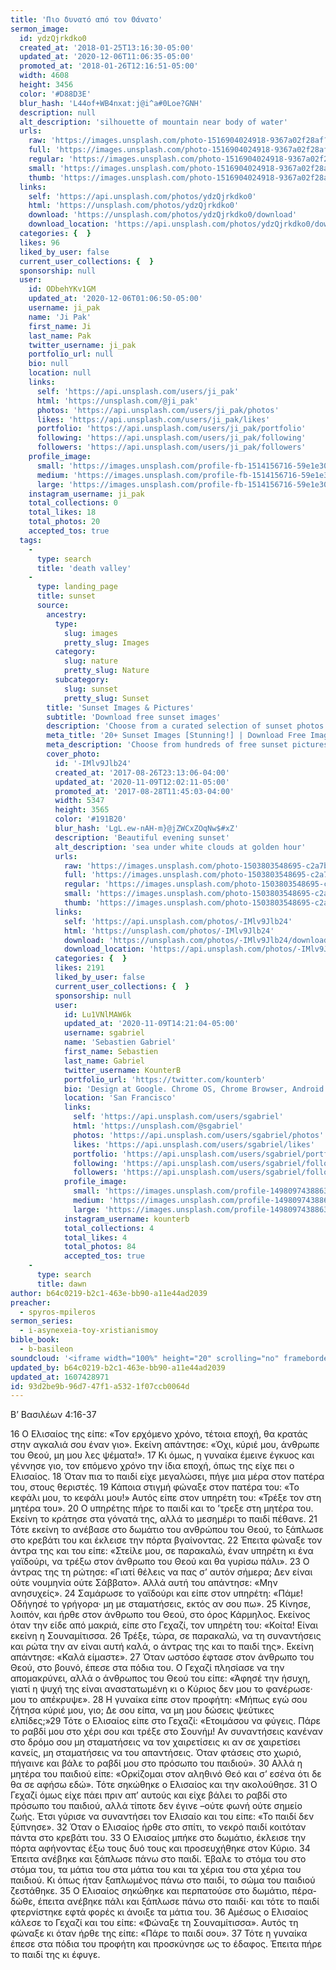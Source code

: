 ```yaml
---
title: 'Πιο δυνατό από τον Θάνατο'
sermon_image:
  id: ydzQjrkdko0
  created_at: '2018-01-25T13:16:30-05:00'
  updated_at: '2020-12-06T11:06:35-05:00'
  promoted_at: '2018-01-26T12:16:51-05:00'
  width: 4608
  height: 3456
  color: '#D88D3E'
  blur_hash: 'L44of+WB4nxat:j@i^a#0Loe?GNH'
  description: null
  alt_description: 'silhouette of mountain near body of water'
  urls:
    raw: 'https://images.unsplash.com/photo-1516904024918-9367a02f28af?ixid=MXwxNjM3NDl8MHwxfHNlYXJjaHw3fHx8ZW58MHx8fA&ixlib=rb-1.2.1'
    full: 'https://images.unsplash.com/photo-1516904024918-9367a02f28af?crop=entropy&cs=srgb&fm=jpg&ixid=MXwxNjM3NDl8MHwxfHNlYXJjaHw3fHx8ZW58MHx8fA&ixlib=rb-1.2.1&q=85'
    regular: 'https://images.unsplash.com/photo-1516904024918-9367a02f28af?crop=entropy&cs=tinysrgb&fit=max&fm=jpg&ixid=MXwxNjM3NDl8MHwxfHNlYXJjaHw3fHx8ZW58MHx8fA&ixlib=rb-1.2.1&q=80&w=1080'
    small: 'https://images.unsplash.com/photo-1516904024918-9367a02f28af?crop=entropy&cs=tinysrgb&fit=max&fm=jpg&ixid=MXwxNjM3NDl8MHwxfHNlYXJjaHw3fHx8ZW58MHx8fA&ixlib=rb-1.2.1&q=80&w=400'
    thumb: 'https://images.unsplash.com/photo-1516904024918-9367a02f28af?crop=entropy&cs=tinysrgb&fit=max&fm=jpg&ixid=MXwxNjM3NDl8MHwxfHNlYXJjaHw3fHx8ZW58MHx8fA&ixlib=rb-1.2.1&q=80&w=200'
  links:
    self: 'https://api.unsplash.com/photos/ydzQjrkdko0'
    html: 'https://unsplash.com/photos/ydzQjrkdko0'
    download: 'https://unsplash.com/photos/ydzQjrkdko0/download'
    download_location: 'https://api.unsplash.com/photos/ydzQjrkdko0/download'
  categories: {  }
  likes: 96
  liked_by_user: false
  current_user_collections: {  }
  sponsorship: null
  user:
    id: ODbehYKv1GM
    updated_at: '2020-12-06T01:06:50-05:00'
    username: ji_pak
    name: 'Ji Pak'
    first_name: Ji
    last_name: Pak
    twitter_username: ji_pak
    portfolio_url: null
    bio: null
    location: null
    links:
      self: 'https://api.unsplash.com/users/ji_pak'
      html: 'https://unsplash.com/@ji_pak'
      photos: 'https://api.unsplash.com/users/ji_pak/photos'
      likes: 'https://api.unsplash.com/users/ji_pak/likes'
      portfolio: 'https://api.unsplash.com/users/ji_pak/portfolio'
      following: 'https://api.unsplash.com/users/ji_pak/following'
      followers: 'https://api.unsplash.com/users/ji_pak/followers'
    profile_image:
      small: 'https://images.unsplash.com/profile-fb-1514156716-59e1e30ace38.jpg?ixlib=rb-1.2.1&q=80&fm=jpg&crop=faces&cs=tinysrgb&fit=crop&h=32&w=32'
      medium: 'https://images.unsplash.com/profile-fb-1514156716-59e1e30ace38.jpg?ixlib=rb-1.2.1&q=80&fm=jpg&crop=faces&cs=tinysrgb&fit=crop&h=64&w=64'
      large: 'https://images.unsplash.com/profile-fb-1514156716-59e1e30ace38.jpg?ixlib=rb-1.2.1&q=80&fm=jpg&crop=faces&cs=tinysrgb&fit=crop&h=128&w=128'
    instagram_username: ji_pak
    total_collections: 0
    total_likes: 18
    total_photos: 20
    accepted_tos: true
  tags:
    -
      type: search
      title: 'death valley'
    -
      type: landing_page
      title: sunset
      source:
        ancestry:
          type:
            slug: images
            pretty_slug: Images
          category:
            slug: nature
            pretty_slug: Nature
          subcategory:
            slug: sunset
            pretty_slug: Sunset
        title: 'Sunset Images & Pictures'
        subtitle: 'Download free sunset images'
        description: 'Choose from a curated selection of sunset photos. Always free on Unsplash.'
        meta_title: '20+ Sunset Images [Stunning!] | Download Free Images on Unsplash'
        meta_description: 'Choose from hundreds of free sunset pictures. Download HD sunset photos for free on Unsplash.'
        cover_photo:
          id: '-IMlv9Jlb24'
          created_at: '2017-08-26T23:13:06-04:00'
          updated_at: '2020-11-09T12:02:11-05:00'
          promoted_at: '2017-08-28T11:45:03-04:00'
          width: 5347
          height: 3565
          color: '#191B20'
          blur_hash: 'LgL.ew-nAH-m}@jZWCxZOqNw$#xZ'
          description: 'Beautiful evening sunset'
          alt_description: 'sea under white clouds at golden hour'
          urls:
            raw: 'https://images.unsplash.com/photo-1503803548695-c2a7b4a5b875?ixlib=rb-1.2.1'
            full: 'https://images.unsplash.com/photo-1503803548695-c2a7b4a5b875?ixlib=rb-1.2.1&q=85&fm=jpg&crop=entropy&cs=srgb'
            regular: 'https://images.unsplash.com/photo-1503803548695-c2a7b4a5b875?ixlib=rb-1.2.1&q=80&fm=jpg&crop=entropy&cs=tinysrgb&w=1080&fit=max'
            small: 'https://images.unsplash.com/photo-1503803548695-c2a7b4a5b875?ixlib=rb-1.2.1&q=80&fm=jpg&crop=entropy&cs=tinysrgb&w=400&fit=max'
            thumb: 'https://images.unsplash.com/photo-1503803548695-c2a7b4a5b875?ixlib=rb-1.2.1&q=80&fm=jpg&crop=entropy&cs=tinysrgb&w=200&fit=max'
          links:
            self: 'https://api.unsplash.com/photos/-IMlv9Jlb24'
            html: 'https://unsplash.com/photos/-IMlv9Jlb24'
            download: 'https://unsplash.com/photos/-IMlv9Jlb24/download'
            download_location: 'https://api.unsplash.com/photos/-IMlv9Jlb24/download'
          categories: {  }
          likes: 2191
          liked_by_user: false
          current_user_collections: {  }
          sponsorship: null
          user:
            id: Lu1VNlMAW6k
            updated_at: '2020-11-09T14:21:04-05:00'
            username: sgabriel
            name: 'Sebastien Gabriel'
            first_name: Sebastien
            last_name: Gabriel
            twitter_username: KounterB
            portfolio_url: 'https://twitter.com/kounterb'
            bio: 'Design at Google. Chrome OS, Chrome Browser, Android.'
            location: 'San Francisco'
            links:
              self: 'https://api.unsplash.com/users/sgabriel'
              html: 'https://unsplash.com/@sgabriel'
              photos: 'https://api.unsplash.com/users/sgabriel/photos'
              likes: 'https://api.unsplash.com/users/sgabriel/likes'
              portfolio: 'https://api.unsplash.com/users/sgabriel/portfolio'
              following: 'https://api.unsplash.com/users/sgabriel/following'
              followers: 'https://api.unsplash.com/users/sgabriel/followers'
            profile_image:
              small: 'https://images.unsplash.com/profile-1498097438863-fdcea26b0a96?ixlib=rb-1.2.1&q=80&fm=jpg&crop=faces&cs=tinysrgb&fit=crop&h=32&w=32'
              medium: 'https://images.unsplash.com/profile-1498097438863-fdcea26b0a96?ixlib=rb-1.2.1&q=80&fm=jpg&crop=faces&cs=tinysrgb&fit=crop&h=64&w=64'
              large: 'https://images.unsplash.com/profile-1498097438863-fdcea26b0a96?ixlib=rb-1.2.1&q=80&fm=jpg&crop=faces&cs=tinysrgb&fit=crop&h=128&w=128'
            instagram_username: kounterb
            total_collections: 4
            total_likes: 4
            total_photos: 84
            accepted_tos: true
    -
      type: search
      title: dawn
author: b64c0219-b2c1-463e-bb90-a11e44ad2039
preacher:
  - spyros-mpileros
sermon_series:
  - i-asynexeia-toy-xristianismoy
bible_book:
  - b-basileon
soundcloud: '<iframe width="100%" height="20" scrolling="no" frameborder="no" allow="autoplay" src="https://w.soundcloud.com/player/?url=https%3A//api.soundcloud.com/tracks/704264185%3Fsecret_token%3Ds-vWPJ2&color=%23ff5500&inverse=false&auto_play=false&show_user=true"></iframe>'
updated_by: b64c0219-b2c1-463e-bb90-a11e44ad2039
updated_at: 1607428971
id: 93d2be9b-96d7-47f1-a532-1f07ccb0064d
---
```

Β’ Βασιλέων 4:16-37

16 Ο Ελισαίος της είπε: «Τον ερχόμενο χρόνο, τέτοια εποχή, θα κρατάς στην αγκαλιά σου έναν γιο». Εκείνη απάντησε: «Όχι, κύριέ μου, άνθρωπε του Θεού, μη μου λες ψέματα!». 17 Κι όμως, η γυναίκα έμεινε έγκυος και γέννησε γιο, τον επόμενο χρόνο την ίδια εποχή, όπως της είχε πει ο Ελισαίος. 18 Όταν πια το παιδί είχε μεγαλώσει, πήγε μια μέρα στον πατέρα του, στους θεριστές. 19 Κάποια στιγμή φώναξε στον πατέρα του: «Το κεφάλι μου, το κεφάλι μου!» Αυτός είπε στον υπηρέτη του: «Τρέξε τον στη μητέρα του». 20 Ο υπηρέτης πήρε το παιδί και το ’τρεξε στη μητέρα του. Εκείνη το κράτησε στα γόνατά της, αλλά το μεσημέρι το παιδί πέθανε. 21 Τότε εκείνη το ανέβασε στο δωμάτιο του ανθρώπου του Θεού, το ξάπλωσε στο κρεβάτι του και έκλεισε την πόρτα βγαίνοντας. 22 Έπειτα φώναξε τον άντρα της και του είπε: «Στείλε μου, σε παρακαλώ, έναν υπηρέτη κι ένα γαϊδούρι, να τρέξω στον άνθρωπο του Θεού και θα γυρίσω πάλι». 23 Ο άντρας της τη ρώτησε: «Γιατί θέλεις να πας σ’ αυτόν σήμερα; Δεν είναι ούτε νουμηνία ούτε Σάββατο». Αλλά αυτή του απάντησε: «Μην ανησυχείς». 24 Σαμάρωσε το γαϊδούρι και είπε στον υπηρέτη: «Πάμε! Οδήγησέ το γρήγορα· μη με σταματήσεις, εκτός αν σου πω». 25 Κίνησε, λοιπόν, και ήρθε στον άνθρωπο του Θεού, στο όρος Κάρμηλος. Εκείνος όταν την είδε από μακριά, είπε στο Γεχαζί, τον υπηρέτη του: «Κοίτα! Είναι εκείνη η Σουναμίτισσα. 26 Τρέξε, τώρα, σε παρακαλώ, να τη συναντήσεις και ρώτα την αν είναι αυτή καλά, ο άντρας της και το παιδί της». Εκείνη απάντησε: «Καλά είμαστε». 27 Όταν ωστόσο έφτασε στον άνθρωπο του Θεού, στο βουνό, έπεσε στα πόδια του. Ο Γεχαζί πλησίασε να την απομακρύνει, αλλά ο άνθρωπος του Θεού του είπε: «Άφησέ την ήσυχη, γιατί η ψυχή της είναι αναστατωμένη κι ο Κύριος δεν μου το φανέρωσε· μου το απέκρυψε». 28 Η γυναίκα είπε στον προφήτη: «Μήπως εγώ σου ζήτησα κύριέ μου, γιο; Δε σου είπα, να μη μου δώσεις ψεύτικες ελπίδες;»29 Τότε ο Ελισαίος είπε στο Γεχαζί: «Ετοιμάσου να φύγεις. Πάρε το ραβδί μου στο χέρι σου και τρέξε στο Σουνήμ! Αν συναντήσεις κανέναν στο δρόμο σου μη σταματήσεις να τον χαιρετίσεις κι αν σε χαιρετίσει κανείς, μη σταματήσεις να του απαντήσεις. Όταν φτάσεις στο χωριό, πήγαινε και βάλε το ραβδί μου στο πρόσωπο του παιδιού». 30 Αλλά η μητέρα του παιδιού είπε: «Ορκίζομαι στον αληθινό Θεό και σ’ εσένα ότι δε θα σε αφήσω εδώ». Τότε σηκώθηκε ο Ελισαίος και την ακολούθησε. 31 Ο Γεχαζί όμως είχε πάει πριν απ’ αυτούς και είχε βάλει το ραβδί στο πρόσωπο του παιδιού, αλλά τίποτε δεν έγινε –ούτε φωνή ούτε σημείο ζωής. Έτσι γύρισε να συναντήσει τον Ελισαίο και του είπε: «Το παιδί δεν ξύπνησε». 32 Όταν ο Ελισαίος ήρθε στο σπίτι, το νεκρό παιδί κοιτόταν πάντα στο κρεβάτι του. 33 Ο Ελισαίος μπήκε στο δωμάτιο, έκλεισε την πόρτα αφήνοντας έξω τους δυό τους και προσευχήθηκε στον Κύριο. 34 Έπειτα ανέβηκε και ξάπλωσε πάνω στο παιδί. Έβαλε το στόμα του στο στόμα του, τα μάτια του στα μάτια του και τα χέρια του στα χέρια του παιδιού. Κι όπως ήταν ξαπλωμένος πάνω στο παιδί, το σώμα του παιδιού ζεστάθηκε. 35 Ο Ελισαίος σηκώθηκε και περπατούσε στο δωμάτιο, πέρα-δώθε, έπειτα ανέβηκε πάλι και ξάπλωσε πάνω στο παιδί· και τότε το παιδί φτερνίστηκε εφτά φορές κι άνοιξε τα μάτια του. 36 Αμέσως ο Ελισαίος κάλεσε το Γεχαζί και του είπε: «Φώναξε τη Σουναμίτισσα». Αυτός τη φώναξε κι όταν ήρθε της είπε: «Πάρε το παιδί σου». 37 Τότε η γυναίκα έπεσε στα πόδια του προφήτη και προσκύνησε ως το έδαφος. Έπειτα πήρε το παιδί της κι έφυγε.
